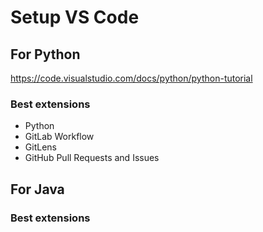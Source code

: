 # Setup VS Code

## For Python

https://code.visualstudio.com/docs/python/python-tutorial

### Best extensions
* Python
* GitLab Workflow
* GitLens
* GitHub Pull Requests and Issues

## For Java

### Best extensions
